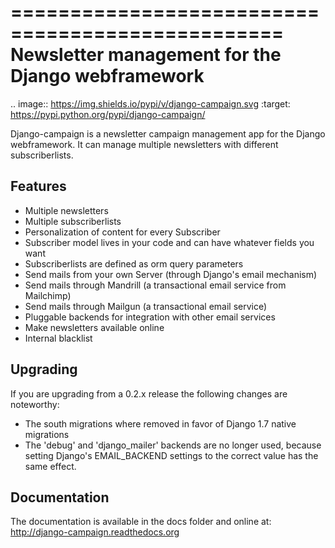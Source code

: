 =================================================
Newsletter management for the Django webframework
=================================================

.. image:: https://img.shields.io/pypi/v/django-campaign.svg
    :target: https://pypi.python.org/pypi/django-campaign/

Django-campaign is a newsletter campaign management app for the Django
webframework. It can manage multiple newsletters with different subscriberlists.

Features
--------

* Multiple newsletters
* Multiple subscriberlists
* Personalization of content for every Subscriber
* Subscriber model lives in your code and can have whatever fields you want
* Subscriberlists are defined as orm query parameters
* Send mails from your own Server (through Django's email mechanism)
* Send mails through Mandrill (a transactional email service from Mailchimp)
* Send mails through Mailgun (a transactional email service)
* Pluggable backends for integration with other email services
* Make newsletters available online
* Internal blacklist

Upgrading
---------

If you are upgrading from a 0.2.x release the following changes are noteworthy:

* The south migrations where removed in favor of Django 1.7 native migrations
* The 'debug' and 'django_mailer' backends are no longer used, because setting
  Django's EMAIL_BACKEND settings to the correct value has the same effect.



Documentation
-------------

The documentation is available in the docs folder and online at:
http://django-campaign.readthedocs.org

